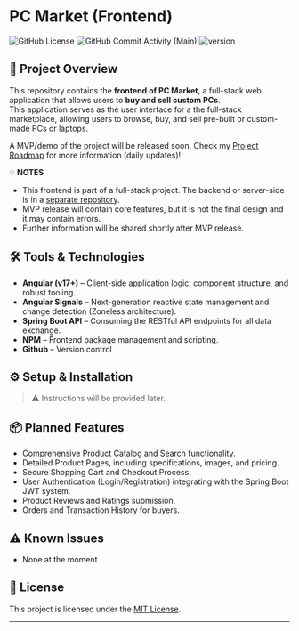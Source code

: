 # PC Market (Frontend)

![GitHub License](https://img.shields.io/github/license/destrutoyt/pcmarket-client)
![GitHub Commit Activity (Main)](https://img.shields.io/github/commit-activity/t/destrutoyt/pcmarket-client/main)
![version](https://img.shields.io/badge/version-1.0.0-red)

## 🚀 Project Overview

This repository contains the **frontend of PC Market**, a full-stack web application that allows users to **buy and sell custom PCs**.  
This application serves as the user interface for a the full-stack marketplace, allowing users to browse, buy, and sell pre-built or custom-made PCs or laptops.

A MVP/demo of the project will be released soon. Check my [Project Roadmap](https://github.com/users/destrutoyt/projects/2) for more information (daily updates)!

💡 **NOTES** 
- This frontend is part of a full-stack project. The backend or server-side is in a [separate repository](https://github.com/destrutoyt/pcmarket-server).
- MVP release will contain core features, but it is not the final design and it may contain errors.
- Further information will be shared shortly after MVP release.

## 🛠 Tools & Technologies

- **Angular (v17+)** – Client-side application logic, component structure, and robust tooling.
- **Angular Signals** – Next-generation reactive state management and change detection (Zoneless architecture).
- **Spring Boot API** – Consuming the RESTful API endpoints for all data exchange.
- **NPM** – Frontend package management and scripting.
- **Github** – Version control

## ⚙️ Setup & Installation

> ⚠️ Instructions will be provided later.

## 📦 Planned Features

- Comprehensive Product Catalog and Search functionality.
- Detailed Product Pages, including specifications, images, and pricing.
- Secure Shopping Cart and Checkout Process.
- User Authentication (Login/Registration) integrating with the Spring Boot JWT system.
- Product Reviews and Ratings submission.
- Orders and Transaction History for buyers.

## ⚠️ Known Issues

- None at the moment

## 📄 License

This project is licensed under the [MIT License](https://github.com/destrutoyt/pcmarket-client/blob/main/LICENSE).

---
